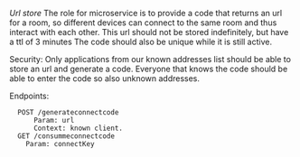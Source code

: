 *Url store*
The role for microservice is to provide a code that returns an url for a room,
so different devices can connect to the same room and thus interact with each other. 
This url should not be stored indefinitely, but have a ttl of 3 minutes 
The code should also be unique while it is still active. 

Security: 
Only applications from our known addresses list should be able to store an url and generate a code. 
Everyone that knows the code should be able to enter the code so also unknown addresses. 


Endpoints:  
```
  POST /generateconnectcode 
      Param: url 
      Context: known client. 
  GET /consummeconnectcode
  	Param: connectKey 
```

